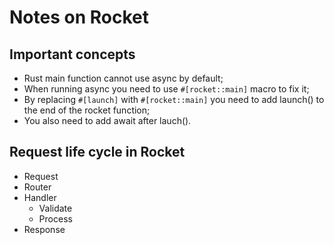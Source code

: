 # Notes on Rocket

## Important concepts

- Rust main function cannot use async by default;
- When running async you need to use `#[rocket::main]` macro to fix it;
- By replacing `#[launch]` with `#[rocket::main]` you need to add launch() to the end of the rocket function;
- You also need to add await after lauch().

## Request life cycle in Rocket

- Request
- Router
- Handler
  - Validate
  - Process
- Response

